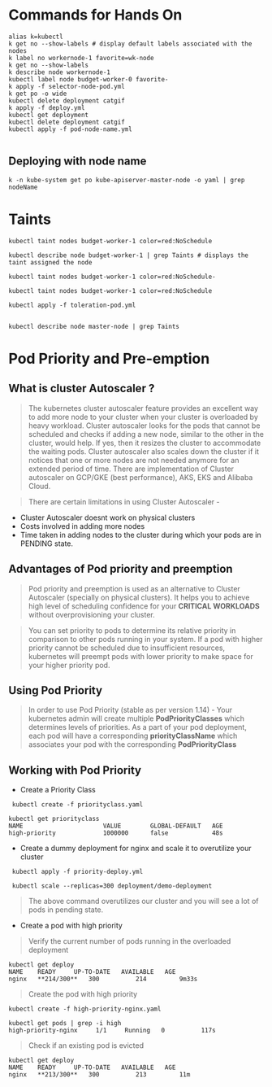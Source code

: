 # Commands for Hands On
```
alias k=kubectl
k get no --show-labels # display default labels associated with the nodes
k label no workernode-1 favorite=wk-node
k get no --show-labels
k describe node workernode-1
kubectl label node budget-worker-0 favorite-
k apply -f selector-node-pod.yml
k get po -o wide
kubectl delete deployment catgif
k apply -f deploy.yml
kubectl get deployment
kubectl delete deployment catgif
kubectl apply -f pod-node-name.yml


```

## Deploying with node name

```
k -n kube-system get po kube-apiserver-master-node -o yaml | grep nodeName
```

# Taints

```
kubectl taint nodes budget-worker-1 color=red:NoSchedule

kubectl describe node budget-worker-1 | grep Taints # displays the taint assigned the node

kubectl taint nodes budget-worker-1 color=red:NoSchedule-

kubectl taint nodes budget-worker-1 color=red:NoSchedule

kubectl apply -f toleration-pod.yml


kubectl describe node master-node | grep Taints
```

# Pod Priority and Pre-emption 

##  What is cluster Autoscaler ? 

> The kubernetes cluster autoscaler feature provides an excellent way to add more node to your cluster when your cluster is overloaded by heavy workload. Cluster autoscaler looks for the pods that cannot be scheduled and checks if adding a new node, similar to the other in the cluster, would help. If yes, then it resizes the cluster to accommodate the waiting pods. Cluster autoscaler also scales down the cluster if it notices that one or more nodes are not needed anymore for an extended period of time. There are implementation of Cluster autoscaler on GCP/GKE (best performance), AKS, EKS and Alibaba Cloud. 

> There are certain limitations in using Cluster Autoscaler - 

* Cluster Autoscaler doesnt work on physical clusters 
* Costs involved in adding more nodes
* Time taken in adding nodes to the cluster during which your pods are in PENDING state. 

##  Advantages of Pod priority and preemption 

> Pod priority and preemption is used as an alternative to Cluster Autoscaler (specially on physical clusters). It helps you to achieve high level of scheduling confidence for your **CRITICAL WORKLOADS** without overprovisioning your cluster.

> You can set priority to pods to determine its relative priority in comparison to other pods running in your system. If a pod with higher priority cannot be scheduled due to insufficient resources, kubernetes will preempt pods with lower priority to make space for your higher priority pod. 

##  Using Pod Priority

> In order to use Pod Priority (stable as per version 1.14) - Your kubernetes admin will create multiple **PodPriorityClasses** which determines levels of priorities. As a part of your pod deployment, each pod will have a corresponding **priorityClassName** which associates your pod with the corresponding **PodPriorityClass** 


##  Working with Pod Priority 

* Create a Priority Class

` kubectl create -f priorityclass.yaml`

```
kubectl get priorityclass
NAME                      VALUE        GLOBAL-DEFAULT   AGE
high-priority             1000000      false            48s
```

* Create a dummy deployment for nginx and scale it to overutilize your cluster

` kubectl apply -f priority-deploy.yml` 

` kubectl scale --replicas=300 deployment/demo-deployment`

> The above command overutilizes our cluster and you will see a lot of pods in pending state. 

* Create a pod with high priority 

> Verify the current number of pods running in the overloaded deployment

```
kubectl get deploy
NAME    READY     UP-TO-DATE   AVAILABLE   AGE
nginx   **214/300**   300          214         9m33s
```

> Create the pod with high priority

` kubectl create -f high-priority-nginx.yaml `

```
kubectl get pods | grep -i high
high-priority-nginx     1/1     Running   0          117s
```

> Check if an existing pod is evicted

```
kubectl get deploy
NAME    READY     UP-TO-DATE   AVAILABLE   AGE
nginx   **213/300**   300          213         11m
```











